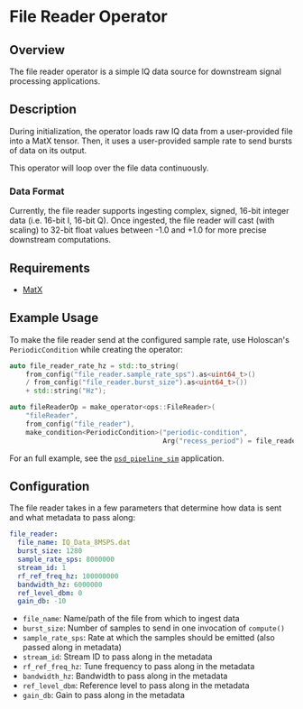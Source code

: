 <!--
SPDX-FileCopyrightText: 2024 Valley Tech Systems, Inc.

SPDX-License-Identifier: Apache-2.0
-->
# File Reader Operator

## Overview

The file reader operator is a simple IQ data source for downstream signal
processing applications.

## Description

During initialization, the operator loads raw IQ data from a user-provided
file into a MatX tensor. Then, it uses a user-provided sample rate to
send bursts of data on its output.

This operator will loop over the file data continuously.

### Data Format

Currently, the file reader supports ingesting complex, signed, 16-bit
integer data (i.e. 16-bit I, 16-bit Q). Once ingested, the file reader
will cast (with scaling) to 32-bit float values between -1.0 and +1.0
for more precise downstream computations.

## Requirements

- [MatX](https://github.com/NVIDIA/MatX)

## Example Usage

To make the file reader send at the configured sample rate, use Holoscan's
`PeriodicCondition` while creating the operator:

```cpp
auto file_reader_rate_hz = std::to_string(
    from_config("file_reader.sample_rate_sps").as<uint64_t>()
    / from_config("file_reader.burst_size").as<uint64_t>())
    + std::string("Hz");

auto fileReaderOp = make_operator<ops::FileReader>(
    "fileReader",
    from_config("file_reader"),
    make_condition<PeriodicCondition>("periodic-condition",
                                      Arg("recess_period") = file_reader_rate_hz));
```

For an full example, see the
[`psd_pipeline_sim`](../../applications/psd_pipeline_sim) application.

## Configuration

The file reader takes in a few parameters that determine how data is
sent and what metadata to pass along:

```yaml
file_reader:
  file_name: IQ_Data_8MSPS.dat
  burst_size: 1280
  sample_rate_sps: 8000000
  stream_id: 1
  rf_ref_freq_hz: 100000000
  bandwidth_hz: 6000000
  ref_level_dbm: 0
  gain_db: -10
```

- `file_name`: Name/path of the file from which to ingest data
- `burst_size`: Number of samples to send in one invocation of `compute()`
- `sample_rate_sps`: Rate at which the samples should be emitted
                     (also passed along in metadata)
- `stream_id`: Stream ID to pass along in the metadata
- `rf_ref_freq_hz`: Tune frequency to pass along in the metadata
- `bandwidth_hz`: Bandwidth to pass along in the metadata
- `ref_level_dbm`: Reference level to pass along in the metadata
- `gain_db`: Gain to pass along in the metadata
